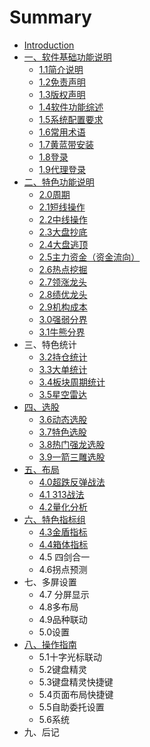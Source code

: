 # Summary

* [Introduction](README.md)
* [一、软件基础功能说明](chapter1.md)
  * [1.1简介说明](chapter1/11jian-jie-shuo-ming.md)
  * [1.2免责声明](chapter1/12mian-ze-sheng-ming.md)
  * [1.3版权声明](chapter1/13ban-quan-sheng-ming.md)
  * [1.4软件功能综述](chapter1/14ruan-jian-gong-neng-zong-shu.md)
  * [1.5系统配置要求](chapter1/15xi-tong-pei-zhi-yao-qiu.md)
  * [1.6常用术语](chapter1/16chang-yong-zhu-yu.md)
  * [1.7黄蓝带安装](chapter1/17huang-lan-dai-an-zhuang.md)
  * [1.8登录](chapter1/18deng-lu.md)
  * [1.9代理登录](chapter1/19dai-li-deng-lu.md)
* [二、特色功能说明](er-3001-te-se-gong-neng-shuo-ming.md)
  * [2.0周期](er-3001-te-se-gong-neng-shuo-ming/20zhou-qi.md)
  * [2.1短线操作](er-3001-te-se-gong-neng-shuo-ming/21duan-xian-cao-zuo.md)
  * [2.2中线操作](er-3001-te-se-gong-neng-shuo-ming/22zhong-xian-cao-zuo.md)
  * [2.3大盘抄底](er-3001-te-se-gong-neng-shuo-ming/23da-pan-chao-di.md)
  * [2.4大盘逃顶](er-3001-te-se-gong-neng-shuo-ming/24da-pan-tao-ding.md)
  * [2.5主力资金（资金流向）](er-3001-te-se-gong-neng-shuo-ming/25zhu-li-zi-jin-ff08-zi-jin-liu-xiang-ff09.md)
  * [2.6热点挖掘](er-3001-te-se-gong-neng-shuo-ming/26re-dian-wa-jue.md)
  * [2.7领涨龙头](er-3001-te-se-gong-neng-shuo-ming/27ling-zhang-long-tou.md)
  * [2.8绩优龙头](er-3001-te-se-gong-neng-shuo-ming/28ji-you-long-tou.md)
  * [2.9机构成本](er-3001-te-se-gong-neng-shuo-ming/29ji-gou-cheng-ben.md)
  * [3.0强弱分界](er-3001-te-se-gong-neng-shuo-ming/30qiang-ruo-fen-jie.md)
  * [3.1牛熊分界](er-3001-te-se-gong-neng-shuo-ming/31niu-xiong-fen-jie.md)
* 三、特色统计
  * [3.2持仓统计](32chi-cang-tong-ji.md)
  * [3.3大单统计](33da-dan-tong-ji.md)
  * [3.4板块周期统计](34ban-kuai-zhou-qi-tong-ji.md)
  * [3.5星空雷达](35xing-kong-lei-da.md)
* [四、选股](si-3001-xuan-gu.md)
  * [3.6动态选股](si-3001-xuan-gu/36dong-tai-xuan-gu.md)
  * [3.7特色选股](si-3001-xuan-gu/37te-se-xuan-gu.md)
  * [3.8热门强龙选股](si-3001-xuan-gu/38re-men-qiang-long-xuan-gu.md)
  * [3.9一箭三雕选股](si-3001-xuan-gu/39yi-jian-san-diao-xuan-gu.md)
* [五、布局](wu-3001-bu-ju.md)
  * [4.0超跌反弹战法](wu-3001-bu-ju/40chao-die-fan-dan-zhan-fa.md)
  * [4.1 313战法](wu-3001-bu-ju/41-313zhan-fa.md)
  * [4.2量化分析](wu-3001-bu-ju/42liang-hua-fen-xi.md)
* [六、特色指标组](liu-3001-te-se-zhi-biao-zu.md)
  * [4.3金盾指标](liu-3001-te-se-zhi-biao-zu/43jin-dun-zhi-biao.md)
  * [4.4箱体指标](liu-3001-te-se-zhi-biao-zu/44xiang-ti-zhi-biao.md)
  * 4.5 四剑合一
  * 4.6拐点预测
* 七、多屏设置
  * 4.7 分屏显示
  * 4.8多布局
  * 4.9品种联动
  * 5.0设置
* [八、操作指南](ba-3001-cao-zuo-zhi-nan.md)
  * 5.1十字光标联动
  * 5.2键盘精灵
  * 5.3键盘精灵快捷键
  * 5.4页面布局快捷键
  * 5.5自助委托设置
  * 5.6系统
* 九、后记

